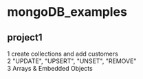 # mongoDB_examples

## project1  
1 create collections and add customers  
2 "UPDATE", "UPSERT", "UNSET", "REMOVE"  
3 Arrays & Embedded Objects  



